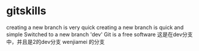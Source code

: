 # gitskills
creating a new branch is very quick
creating a new branch is quick and simple
Switched to a new branch 'dev'
Git is a free software 
这是在dev分支中，并且是2的dev分支
wenjiamei 的分支
